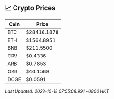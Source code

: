 ## 📈 Crypto Prices

| Coin | Price |
| ---- | ----- |
| BTC | $28416.1878 |
| ETH | $1564.8951 |
| BNB | $211.5500 |
| CRV | $0.4336 |
| ARB | $0.7853 |
| OKB | $46.1589 |
| DOGE | $0.0591 |

_Last Updated: 2023-10-18 07:55:08.991 +0800 HKT_